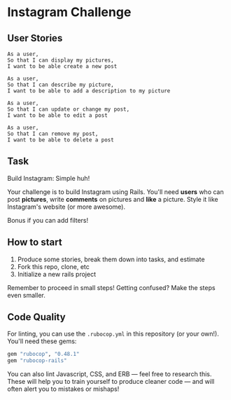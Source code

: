 Instagram Challenge
===================

## User Stories

```
As a user,
So that I can display my pictures,
I want to be able create a new post
```
```
As a user,
So that I can describe my picture,
I want to be able to add a description to my picture
```
```
As a user,
So that I can update or change my post,
I want to be able to edit a post
```
```
As a user,
So that I can remove my post,
I want to be able to delete a post
```


## Task

Build Instagram: Simple huh!

Your challenge is to build Instagram using Rails. You'll need **users** who can post **pictures**, write **comments** on pictures and **like** a picture. Style it like Instagram's website (or more awesome).

Bonus if you can add filters!

## How to start

1. Produce some stories, break them down into tasks, and estimate
2. Fork this repo, clone, etc
3. Initialize a new rails project

Remember to proceed in small steps! Getting confused? Make the steps even smaller.

## Code Quality

For linting, you can use the `.rubocop.yml` in this repository (or your own!).
You'll need these gems:

```ruby
gem "rubocop", "0.48.1"
gem "rubocop-rails"
```

You can also lint Javascript, CSS, and ERB — feel free to research this. These
will help you to train yourself to produce cleaner code — and will often alert
you to mistakes or mishaps!
